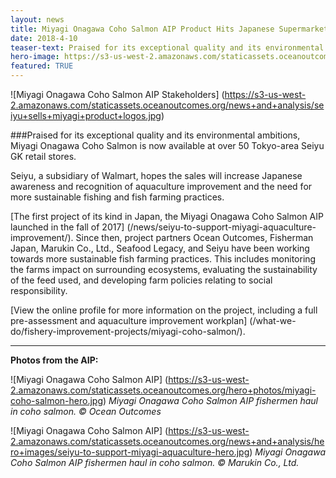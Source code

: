 ```yaml
---
layout: news
title: Miyagi Onagawa Coho Salmon AIP Product Hits Japanese Supermarkets
date: 2018-4-10
teaser-text: Praised for its exceptional quality and its environmental ambitions, Miyagi Onagawa Coho Salmon is now available at over 50 Tokyo-area Seiyu GK retail stores.
hero-image: https://s3-us-west-2.amazonaws.com/staticassets.oceanoutcomes.org/hero+photos/seiyu-sells-miyagi-product-hero.jpg
featured: TRUE
---
```

![Miyagi Onagawa Coho Salmon AIP Stakeholders]
(https://s3-us-west-2.amazonaws.com/staticassets.oceanoutcomes.org/news+and+analysis/seiyu+sells+miyagi+product+logos.jpg)

###Praised for its exceptional quality and its environmental ambitions, Miyagi Onagawa Coho Salmon is now available at over 50 Tokyo-area Seiyu GK retail stores.

Seiyu, a subsidiary of Walmart, hopes the sales will increase Japanese awareness and recognition of aquaculture improvement and the need for more sustainable fishing and fish farming practices.

[The first project of its kind in Japan, the Miyagi Onagawa Coho Salmon AIP launched in the fall of 2017] (/news/seiyu-to-support-miyagi-aquaculture-improvement/). Since then, project partners Ocean Outcomes, Fisherman Japan, Marukin Co., Ltd., Seafood Legacy, and Seiyu have been working towards more sustainable fish farming practices. This includes monitoring the farms impact on surrounding ecosystems, evaluating the sustainability of the feed used, and developing farm policies relating to social responsibility.

[View the online profile for more information on the project, including a full pre-assessment and aquaculture improvement workplan] (/what-we-do/fishery-improvement-projects/miyagi-coho-salmon/).

---

**Photos from the AIP:**

![Miyagi Onagawa Coho Salmon AIP]
(https://s3-us-west-2.amazonaws.com/staticassets.oceanoutcomes.org/hero+photos/miyagi-coho-salmon-hero.jpg)
*Miyagi Onagawa Coho Salmon AIP fishermen haul in coho salmon. © Ocean Outcomes*

![Miyagi Onagawa Coho Salmon AIP]
(https://s3-us-west-2.amazonaws.com/staticassets.oceanoutcomes.org/news+and+analysis/hero+images/seiyu-to-support-miyagi-aquaculture-hero.jpg)
*Miyagi Onagawa Coho Salmon AIP fishermen haul in coho salmon. © Marukin Co., Ltd.*
